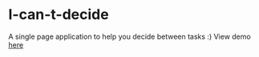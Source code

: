 # I-can-t-decide
A single page application to help you decide between tasks :)
View demo [here](https://help-me-decide.aniganesh.now.sh)
